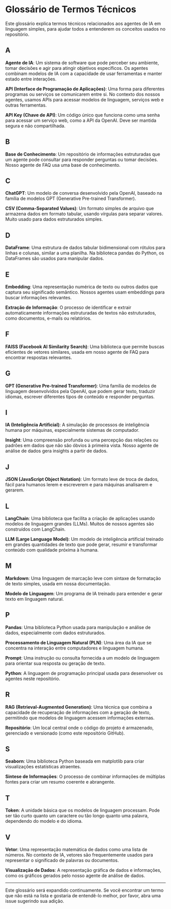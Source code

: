 # Glossário de Termos Técnicos

Este glossário explica termos técnicos relacionados aos agentes de IA em linguagem simples, para ajudar todos a entenderem os conceitos usados no repositório.

## A

**Agente de IA**: Um sistema de software que pode perceber seu ambiente, tomar decisões e agir para atingir objetivos específicos. Os agentes combinam modelos de IA com a capacidade de usar ferramentas e manter estado entre interações.

**API (Interface de Programação de Aplicações)**: Uma forma para diferentes programas ou serviços se comunicarem entre si. No contexto dos nossos agentes, usamos APIs para acessar modelos de linguagem, serviços web e outras ferramentas.

**API Key (Chave de API)**: Um código único que funciona como uma senha para acessar um serviço web, como a API da OpenAI. Deve ser mantida segura e não compartilhada.

## B

**Base de Conhecimento**: Um repositório de informações estruturadas que um agente pode consultar para responder perguntas ou tomar decisões. Nosso agente de FAQ usa uma base de conhecimento.

## C

**ChatGPT**: Um modelo de conversa desenvolvido pela OpenAI, baseado na família de modelos GPT (Generative Pre-trained Transformer).

**CSV (Comma-Separated Values)**: Um formato simples de arquivo que armazena dados em formato tabular, usando vírgulas para separar valores. Muito usado para dados estruturados simples.

## D

**DataFrame**: Uma estrutura de dados tabular bidimensional com rótulos para linhas e colunas, similar a uma planilha. Na biblioteca pandas do Python, os DataFrames são usados para manipular dados.

## E

**Embedding**: Uma representação numérica de texto ou outros dados que captura seu significado semântico. Nossos agentes usam embeddings para buscar informações relevantes.

**Extração de Informação**: O processo de identificar e extrair automaticamente informações estruturadas de textos não estruturados, como documentos, e-mails ou relatórios.

## F

**FAISS (Facebook AI Similarity Search)**: Uma biblioteca que permite buscas eficientes de vetores similares, usada em nosso agente de FAQ para encontrar respostas relevantes.

## G

**GPT (Generative Pre-trained Transformer)**: Uma família de modelos de linguagem desenvolvidos pela OpenAI, que podem gerar texto, traduzir idiomas, escrever diferentes tipos de conteúdo e responder perguntas.

## I

**IA (Inteligência Artificial)**: A simulação de processos de inteligência humana por máquinas, especialmente sistemas de computador.

**Insight**: Uma compreensão profunda ou uma percepção das relações ou padrões em dados que não são óbvios à primeira vista. Nosso agente de análise de dados gera insights a partir de dados.

## J

**JSON (JavaScript Object Notation)**: Um formato leve de troca de dados, fácil para humanos lerem e escreverem e para máquinas analisarem e gerarem.

## L

**LangChain**: Uma biblioteca que facilita a criação de aplicações usando modelos de linguagem grandes (LLMs). Muitos de nossos agentes são construídos com LangChain.

**LLM (Large Language Model)**: Um modelo de inteligência artificial treinado em grandes quantidades de texto que pode gerar, resumir e transformar conteúdo com qualidade próxima à humana.

## M

**Markdown**: Uma linguagem de marcação leve com sintaxe de formatação de texto simples, usada em nossa documentação.

**Modelo de Linguagem**: Um programa de IA treinado para entender e gerar texto em linguagem natural.

## P

**Pandas**: Uma biblioteca Python usada para manipulação e análise de dados, especialmente com dados estruturados.

**Processamento de Linguagem Natural (PLN)**: Uma área da IA que se concentra na interação entre computadores e linguagem humana.

**Prompt**: Uma instrução ou consulta fornecida a um modelo de linguagem para orientar sua resposta ou geração de texto.

**Python**: A linguagem de programação principal usada para desenvolver os agentes neste repositório.

## R

**RAG (Retrieval-Augmented Generation)**: Uma técnica que combina a capacidade de recuperação de informações com a geração de texto, permitindo que modelos de linguagem acessem informações externas.

**Repositório**: Um local central onde o código do projeto é armazenado, gerenciado e versionado (como este repositório GitHub).

## S

**Seaborn**: Uma biblioteca Python baseada em matplotlib para criar visualizações estatísticas atraentes.

**Sintese de Informações**: O processo de combinar informações de múltiplas fontes para criar um resumo coerente e abrangente.

## T

**Token**: A unidade básica que os modelos de linguagem processam. Pode ser tão curto quanto um caractere ou tão longo quanto uma palavra, dependendo do modelo e do idioma.

## V

**Vetor**: Uma representação matemática de dados como uma lista de números. No contexto de IA, vetores são frequentemente usados para representar o significado de palavras ou documentos.

**Visualização de Dados**: A representação gráfica de dados e informações, como os gráficos gerados pelo nosso agente de análise de dados.

---

Este glossário será expandido continuamente. Se você encontrar um termo que não está na lista e gostaria de entendê-lo melhor, por favor, abra uma issue sugerindo sua adição.